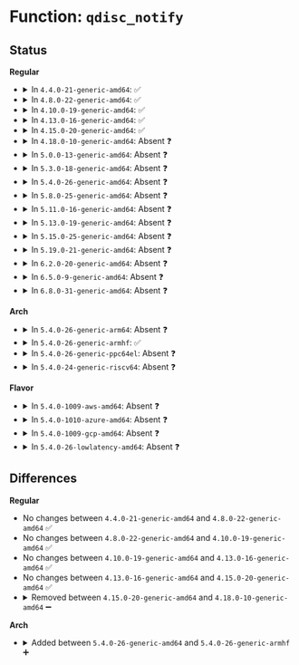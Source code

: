 # Function: <code>qdisc_notify</code>

## Status
<b>Regular</b>
<ul>
<li>
<details>
<summary>In <code>4.4.0-21-generic-amd64</code>: ✅</summary>

```c
int qdisc_notify(struct net * net, struct sk_buff * oskb, struct nlmsghdr * n, u32 clid, struct Qdisc * old, struct Qdisc * new)
```

```json
{
  "name": "qdisc_notify",
  "collision_type": "Unique Static",
  "inline_type": "No",
  "funcs": [
    {
      "addr": 18446744071586463968,
      "name": "qdisc_notify",
      "external": false,
      "loc": "net/sched/sch_api.c:1399",
      "file": "net/sched/sch_api.c",
      "inline": "seen, unknown",
      "caller_inline": [],
      "caller_func": [
        "net/sched/sch_api.c:notify_and_destroy",
        "net/sched/sch_api.c:tc_get_qdisc",
        "net/sched/sch_api.c:tc_modify_qdisc"
      ]
    }
  ],
  "symbols": [
    {
      "addr": 18446744071586463968,
      "name": "qdisc_notify",
      "section": ".text",
      "bind": "STB_LOCAL",
      "size": 303
    }
  ]
}
```
</details>
</li>
<li>
<details>
<summary>In <code>4.8.0-22-generic-amd64</code>: ✅</summary>

```c
int qdisc_notify(struct net * net, struct sk_buff * oskb, struct nlmsghdr * n, u32 clid, struct Qdisc * old, struct Qdisc * new)
```

```json
{
  "name": "qdisc_notify",
  "collision_type": "Unique Static",
  "inline_type": "No",
  "funcs": [
    {
      "addr": 18446744071586910464,
      "name": "qdisc_notify",
      "external": false,
      "loc": "net/sched/sch_api.c:1401",
      "file": "net/sched/sch_api.c",
      "inline": "seen, unknown",
      "caller_inline": [],
      "caller_func": [
        "net/sched/sch_api.c:tc_modify_qdisc",
        "net/sched/sch_api.c:tc_get_qdisc",
        "net/sched/sch_api.c:notify_and_destroy"
      ]
    }
  ],
  "symbols": [
    {
      "addr": 18446744071586910464,
      "name": "qdisc_notify",
      "section": ".text",
      "bind": "STB_LOCAL",
      "size": 300
    }
  ]
}
```
</details>
</li>
<li>
<details>
<summary>In <code>4.10.0-19-generic-amd64</code>: ✅</summary>

```c
int qdisc_notify(struct net * net, struct sk_buff * oskb, struct nlmsghdr * n, u32 clid, struct Qdisc * old, struct Qdisc * new)
```

```json
{
  "name": "qdisc_notify",
  "collision_type": "Unique Static",
  "inline_type": "No",
  "funcs": [
    {
      "addr": 18446744071587104896,
      "name": "qdisc_notify",
      "external": false,
      "loc": "net/sched/sch_api.c:1419",
      "file": "net/sched/sch_api.c",
      "inline": "seen, unknown",
      "caller_inline": [],
      "caller_func": [
        "net/sched/sch_api.c:tc_modify_qdisc",
        "net/sched/sch_api.c:tc_get_qdisc",
        "net/sched/sch_api.c:notify_and_destroy"
      ]
    }
  ],
  "symbols": [
    {
      "addr": 18446744071587104896,
      "name": "qdisc_notify",
      "section": ".text",
      "bind": "STB_LOCAL",
      "size": 300
    }
  ]
}
```
</details>
</li>
<li>
<details>
<summary>In <code>4.13.0-16-generic-amd64</code>: ✅</summary>

```c
int qdisc_notify(struct net * net, struct sk_buff * oskb, struct nlmsghdr * n, u32 clid, struct Qdisc * old, struct Qdisc * new)
```

```json
{
  "name": "qdisc_notify",
  "collision_type": "Unique Static",
  "inline_type": "No",
  "funcs": [
    {
      "addr": 18446744071587233120,
      "name": "qdisc_notify",
      "external": false,
      "loc": "net/sched/sch_api.c:1425",
      "file": "net/sched/sch_api.c",
      "inline": "seen, unknown",
      "caller_inline": [],
      "caller_func": [
        "net/sched/sch_api.c:tc_modify_qdisc",
        "net/sched/sch_api.c:tc_get_qdisc",
        "net/sched/sch_api.c:notify_and_destroy"
      ]
    }
  ],
  "symbols": [
    {
      "addr": 18446744071587233120,
      "name": "qdisc_notify",
      "section": ".text",
      "bind": "STB_LOCAL",
      "size": 267
    }
  ]
}
```
</details>
</li>
<li>
<details>
<summary>In <code>4.15.0-20-generic-amd64</code>: ✅</summary>

```c
int qdisc_notify(struct net * net, struct sk_buff * oskb, struct nlmsghdr * n, u32 clid, struct Qdisc * old, struct Qdisc * new)
```

```json
{
  "name": "qdisc_notify",
  "collision_type": "Unique Static",
  "inline_type": "No",
  "funcs": [
    {
      "addr": 18446744071587748608,
      "name": "qdisc_notify",
      "external": false,
      "loc": "net/sched/sch_api.c:848",
      "file": "net/sched/sch_api.c",
      "inline": "seen, unknown",
      "caller_inline": [],
      "caller_func": [
        "net/sched/sch_api.c:tc_modify_qdisc",
        "net/sched/sch_api.c:tc_get_qdisc",
        "net/sched/sch_api.c:notify_and_destroy"
      ]
    }
  ],
  "symbols": [
    {
      "addr": 18446744071587748608,
      "name": "qdisc_notify",
      "section": ".text",
      "bind": "STB_LOCAL",
      "size": 267
    }
  ]
}
```
</details>
</li>
<li>
<details>
<summary>In <code>4.18.0-10-generic-amd64</code>: Absent ❓</summary>

```json
{
  "name": "qdisc_notify",
  "collision_type": "Unique Static",
  "inline_type": "Selective",
  "funcs": [
    {
      "addr": 18446744071588086624,
      "name": "qdisc_notify",
      "external": false,
      "loc": "net/sched/sch_api.c:878",
      "file": "net/sched/sch_api.c",
      "inline": "not declared, inlined",
      "caller_inline": [],
      "caller_func": [
        "net/sched/sch_api.c:tc_modify_qdisc",
        "net/sched/sch_api.c:tc_get_qdisc",
        "net/sched/sch_api.c:notify_and_destroy"
      ]
    }
  ],
  "symbols": [
    {
      "addr": 18446744071588086624,
      "name": "qdisc_notify.isra.36",
      "section": ".text",
      "bind": "STB_LOCAL",
      "size": 281
    }
  ]
}
```
</details>
</li>
<li>
<details>
<summary>In <code>5.0.0-13-generic-amd64</code>: Absent ❓</summary>

```json
{
  "name": "qdisc_notify",
  "collision_type": "Unique Static",
  "inline_type": "Selective",
  "funcs": [
    {
      "addr": 18446744071588263344,
      "name": "qdisc_notify",
      "external": false,
      "loc": "net/sched/sch_api.c:965",
      "file": "net/sched/sch_api.c",
      "inline": "not declared, inlined",
      "caller_inline": [],
      "caller_func": [
        "net/sched/sch_api.c:tc_modify_qdisc",
        "net/sched/sch_api.c:tc_get_qdisc",
        "net/sched/sch_api.c:notify_and_destroy"
      ]
    }
  ],
  "symbols": [
    {
      "addr": 18446744071588263344,
      "name": "qdisc_notify.isra.38",
      "section": ".text",
      "bind": "STB_LOCAL",
      "size": 278
    }
  ]
}
```
</details>
</li>
<li>
<details>
<summary>In <code>5.3.0-18-generic-amd64</code>: Absent ❓</summary>

```json
{
  "name": "qdisc_notify",
  "collision_type": "Unique Static",
  "inline_type": "Selective",
  "funcs": [
    {
      "addr": 18446744071588655120,
      "name": "qdisc_notify",
      "external": false,
      "loc": "net/sched/sch_api.c:956",
      "file": "net/sched/sch_api.c",
      "inline": "not declared, inlined",
      "caller_inline": [],
      "caller_func": [
        "net/sched/sch_api.c:tc_modify_qdisc",
        "net/sched/sch_api.c:tc_get_qdisc",
        "net/sched/sch_api.c:notify_and_destroy"
      ]
    }
  ],
  "symbols": [
    {
      "addr": 18446744071588655120,
      "name": "qdisc_notify.isra.0",
      "section": ".text",
      "bind": "STB_LOCAL",
      "size": 281
    }
  ]
}
```
</details>
</li>
<li>
<details>
<summary>In <code>5.4.0-26-generic-amd64</code>: Absent ❓</summary>

```json
{
  "name": "qdisc_notify",
  "collision_type": "Unique Static",
  "inline_type": "Selective",
  "funcs": [
    {
      "addr": 18446744071588877504,
      "name": "qdisc_notify",
      "external": false,
      "loc": "net/sched/sch_api.c:956",
      "file": "net/sched/sch_api.c",
      "inline": "not declared, inlined",
      "caller_inline": [],
      "caller_func": [
        "net/sched/sch_api.c:tc_modify_qdisc",
        "net/sched/sch_api.c:tc_get_qdisc",
        "net/sched/sch_api.c:notify_and_destroy"
      ]
    }
  ],
  "symbols": [
    {
      "addr": 18446744071588877504,
      "name": "qdisc_notify.isra.0",
      "section": ".text",
      "bind": "STB_LOCAL",
      "size": 281
    }
  ]
}
```
</details>
</li>
<li>
<details>
<summary>In <code>5.8.0-25-generic-amd64</code>: Absent ❓</summary>

```json
{
  "name": "qdisc_notify",
  "collision_type": "Unique Static",
  "inline_type": "Selective",
  "funcs": [
    {
      "addr": 18446744071589762256,
      "name": "qdisc_notify",
      "external": false,
      "loc": "net/sched/sch_api.c:965",
      "file": "net/sched/sch_api.c",
      "inline": "not declared, inlined",
      "caller_inline": [],
      "caller_func": [
        "net/sched/sch_api.c:tc_modify_qdisc",
        "net/sched/sch_api.c:tc_get_qdisc",
        "net/sched/sch_api.c:qdisc_graft",
        "net/sched/sch_api.c:qdisc_graft",
        "net/sched/sch_api.c:qdisc_graft"
      ]
    }
  ],
  "symbols": [
    {
      "addr": 18446744071589762256,
      "name": "qdisc_notify.isra.0",
      "section": ".text",
      "bind": "STB_LOCAL",
      "size": 256
    }
  ]
}
```
</details>
</li>
<li>
<details>
<summary>In <code>5.11.0-16-generic-amd64</code>: Absent ❓</summary>

```json
{
  "name": "qdisc_notify",
  "collision_type": "Unique Static",
  "inline_type": "Selective",
  "funcs": [
    {
      "addr": 18446744071589796880,
      "name": "qdisc_notify",
      "external": false,
      "loc": "net/sched/sch_api.c:967",
      "file": "net/sched/sch_api.c",
      "inline": "not declared, inlined",
      "caller_inline": [],
      "caller_func": [
        "net/sched/sch_api.c:tc_modify_qdisc",
        "net/sched/sch_api.c:tc_get_qdisc",
        "net/sched/sch_api.c:qdisc_graft",
        "net/sched/sch_api.c:qdisc_graft",
        "net/sched/sch_api.c:qdisc_graft"
      ]
    }
  ],
  "symbols": [
    {
      "addr": 18446744071589796880,
      "name": "qdisc_notify.isra.0",
      "section": ".text",
      "bind": "STB_LOCAL",
      "size": 256
    }
  ]
}
```
</details>
</li>
<li>
<details>
<summary>In <code>5.13.0-19-generic-amd64</code>: Absent ❓</summary>

```json
{
  "name": "qdisc_notify",
  "collision_type": "Unique Static",
  "inline_type": "Selective",
  "funcs": [
    {
      "addr": 18446744071589701104,
      "name": "qdisc_notify",
      "external": false,
      "loc": "net/sched/sch_api.c:967",
      "file": "net/sched/sch_api.c",
      "inline": "not declared, inlined",
      "caller_inline": [],
      "caller_func": [
        "net/sched/sch_api.c:tc_modify_qdisc",
        "net/sched/sch_api.c:tc_get_qdisc",
        "net/sched/sch_api.c:qdisc_graft",
        "net/sched/sch_api.c:qdisc_graft",
        "net/sched/sch_api.c:qdisc_graft"
      ]
    }
  ],
  "symbols": [
    {
      "addr": 18446744071589701104,
      "name": "qdisc_notify.isra.0",
      "section": ".text",
      "bind": "STB_LOCAL",
      "size": 256
    }
  ]
}
```
</details>
</li>
<li>
<details>
<summary>In <code>5.15.0-25-generic-amd64</code>: Absent ❓</summary>

```json
{
  "name": "qdisc_notify",
  "collision_type": "Unique Static",
  "inline_type": "Selective",
  "funcs": [
    {
      "addr": 18446744071590459216,
      "name": "qdisc_notify",
      "external": false,
      "loc": "net/sched/sch_api.c:973",
      "file": "net/sched/sch_api.c",
      "inline": "not declared, inlined",
      "caller_inline": [],
      "caller_func": [
        "net/sched/sch_api.c:tc_modify_qdisc",
        "net/sched/sch_api.c:tc_get_qdisc",
        "net/sched/sch_api.c:qdisc_graft",
        "net/sched/sch_api.c:qdisc_graft",
        "net/sched/sch_api.c:qdisc_graft",
        "net/sched/sch_api.c:qdisc_graft"
      ]
    }
  ],
  "symbols": [
    {
      "addr": 18446744071590459216,
      "name": "qdisc_notify.isra.0",
      "section": ".text",
      "bind": "STB_LOCAL",
      "size": 256
    }
  ]
}
```
</details>
</li>
<li>
<details>
<summary>In <code>5.19.0-21-generic-amd64</code>: Absent ❓</summary>

```json
{
  "name": "qdisc_notify",
  "collision_type": "Unique Static",
  "inline_type": "Selective",
  "funcs": [
    {
      "addr": 18446744071592059216,
      "name": "qdisc_notify",
      "external": false,
      "loc": "net/sched/sch_api.c:973",
      "file": "net/sched/sch_api.c",
      "inline": "not declared, inlined",
      "caller_inline": [],
      "caller_func": [
        "net/sched/sch_api.c:tc_modify_qdisc",
        "net/sched/sch_api.c:tc_get_qdisc",
        "net/sched/sch_api.c:qdisc_graft",
        "net/sched/sch_api.c:qdisc_graft",
        "net/sched/sch_api.c:qdisc_graft",
        "net/sched/sch_api.c:qdisc_graft"
      ]
    }
  ],
  "symbols": [
    {
      "addr": 18446744071592059216,
      "name": "qdisc_notify.isra.0",
      "section": ".text",
      "bind": "STB_LOCAL",
      "size": 272
    }
  ]
}
```
</details>
</li>
<li>
<details>
<summary>In <code>6.2.0-20-generic-amd64</code>: Absent ❓</summary>

```json
{
  "name": "qdisc_notify",
  "collision_type": "Unique Static",
  "inline_type": "Selective",
  "funcs": [
    {
      "addr": 18446744071593878720,
      "name": "qdisc_notify",
      "external": false,
      "loc": "net/sched/sch_api.c:992",
      "file": "net/sched/sch_api.c",
      "inline": "not declared, inlined",
      "caller_inline": [],
      "caller_func": [
        "net/sched/sch_api.c:tc_modify_qdisc",
        "net/sched/sch_api.c:tc_get_qdisc",
        "net/sched/sch_api.c:qdisc_graft",
        "net/sched/sch_api.c:qdisc_graft",
        "net/sched/sch_api.c:qdisc_graft",
        "net/sched/sch_api.c:qdisc_graft",
        "net/sched/sch_api.c:qdisc_graft"
      ]
    }
  ],
  "symbols": [
    {
      "addr": 18446744071593878720,
      "name": "qdisc_notify.isra.0",
      "section": ".text",
      "bind": "STB_LOCAL",
      "size": 272
    }
  ]
}
```
</details>
</li>
<li>
<details>
<summary>In <code>6.5.0-9-generic-amd64</code>: Absent ❓</summary>

```json
{
  "name": "qdisc_notify",
  "collision_type": "Unique Static",
  "inline_type": "Selective",
  "funcs": [
    {
      "addr": 18446744071594257136,
      "name": "qdisc_notify",
      "external": false,
      "loc": "net/sched/sch_api.c:1006",
      "file": "net/sched/sch_api.c",
      "inline": "not declared, inlined",
      "caller_inline": [],
      "caller_func": [
        "net/sched/sch_api.c:tc_modify_qdisc",
        "net/sched/sch_api.c:tc_get_qdisc",
        "net/sched/sch_api.c:qdisc_graft",
        "net/sched/sch_api.c:qdisc_graft",
        "net/sched/sch_api.c:qdisc_graft",
        "net/sched/sch_api.c:qdisc_graft",
        "net/sched/sch_api.c:qdisc_graft"
      ]
    }
  ],
  "symbols": [
    {
      "addr": 18446744071594257136,
      "name": "qdisc_notify.isra.0",
      "section": ".text",
      "bind": "STB_LOCAL",
      "size": 281
    }
  ]
}
```
</details>
</li>
<li>
<details>
<summary>In <code>6.8.0-31-generic-amd64</code>: Absent ❓</summary>

```json
{
  "name": "qdisc_notify",
  "collision_type": "Unique Static",
  "inline_type": "Selective",
  "funcs": [
    {
      "addr": 18446744071595054496,
      "name": "qdisc_notify",
      "external": false,
      "loc": "net/sched/sch_api.c:1032",
      "file": "net/sched/sch_api.c",
      "inline": "not declared, inlined",
      "caller_inline": [],
      "caller_func": [
        "net/sched/sch_api.c:tc_modify_qdisc",
        "net/sched/sch_api.c:qdisc_graft",
        "net/sched/sch_api.c:qdisc_graft",
        "net/sched/sch_api.c:qdisc_graft",
        "net/sched/sch_api.c:qdisc_graft",
        "net/sched/sch_api.c:qdisc_graft"
      ]
    }
  ],
  "symbols": [
    {
      "addr": 18446744071595054496,
      "name": "qdisc_notify.isra.0",
      "section": ".text",
      "bind": "STB_LOCAL",
      "size": 370
    }
  ]
}
```
</details>
</li>
</ul>
<b>Arch</b>
<ul>
<li>
<details>
<summary>In <code>5.4.0-26-generic-arm64</code>: Absent ❓</summary>

```json
{
  "name": "qdisc_notify",
  "collision_type": "Unique Static",
  "inline_type": "Selective",
  "funcs": [
    {
      "addr": 18446603336502466872,
      "name": "qdisc_notify",
      "external": false,
      "loc": "net/sched/sch_api.c:956",
      "file": "net/sched/sch_api.c",
      "inline": "not declared, inlined",
      "caller_inline": [],
      "caller_func": [
        "net/sched/sch_api.c:tc_modify_qdisc",
        "net/sched/sch_api.c:tc_get_qdisc",
        "net/sched/sch_api.c:notify_and_destroy"
      ]
    }
  ],
  "symbols": [
    {
      "addr": 18446603336502466872,
      "name": "qdisc_notify.isra.0",
      "section": ".text",
      "bind": "STB_LOCAL",
      "size": 304
    }
  ]
}
```
</details>
</li>
<li>
<details>
<summary>In <code>5.4.0-26-generic-armhf</code>: ✅</summary>

```c
int qdisc_notify(struct net * net, struct sk_buff * oskb, struct nlmsghdr * n, u32 clid, struct Qdisc * old, struct Qdisc * new)
```

```json
{
  "name": "qdisc_notify",
  "collision_type": "Unique Static",
  "inline_type": "No",
  "funcs": [
    {
      "addr": 3235181660,
      "name": "qdisc_notify",
      "external": false,
      "loc": "net/sched/sch_api.c:956",
      "file": "net/sched/sch_api.c",
      "inline": "seen, unknown",
      "caller_inline": [],
      "caller_func": [
        "net/sched/sch_api.c:tc_modify_qdisc",
        "net/sched/sch_api.c:tc_get_qdisc",
        "net/sched/sch_api.c:notify_and_destroy"
      ]
    }
  ],
  "symbols": [
    {
      "addr": 3235181660,
      "name": "qdisc_notify",
      "section": ".text",
      "bind": "STB_LOCAL",
      "size": 300
    }
  ]
}
```
</details>
</li>
<li>
<details>
<summary>In <code>5.4.0-26-generic-ppc64el</code>: Absent ❓</summary>

```json
{
  "name": "qdisc_notify",
  "collision_type": "Unique Static",
  "inline_type": "Selective",
  "funcs": [
    {
      "addr": 13835058055296021408,
      "name": "qdisc_notify",
      "external": false,
      "loc": "net/sched/sch_api.c:956",
      "file": "net/sched/sch_api.c",
      "inline": "not declared, inlined",
      "caller_inline": [],
      "caller_func": [
        "net/sched/sch_api.c:tc_modify_qdisc",
        "net/sched/sch_api.c:tc_get_qdisc",
        "net/sched/sch_api.c:notify_and_destroy",
        "net/sched/sch_api.c:notify_and_destroy"
      ]
    }
  ],
  "symbols": [
    {
      "addr": 13835058055296021408,
      "name": "qdisc_notify.isra.0",
      "section": ".text",
      "bind": "STB_LOCAL",
      "size": 448
    }
  ]
}
```
</details>
</li>
<li>
<details>
<summary>In <code>5.4.0-24-generic-riscv64</code>: Absent ❓</summary>

```json
{
  "name": "qdisc_notify",
  "collision_type": "Unique Static",
  "inline_type": "Selective",
  "funcs": [
    {
      "addr": 18446743936278650040,
      "name": "qdisc_notify",
      "external": false,
      "loc": "net/sched/sch_api.c:956",
      "file": "net/sched/sch_api.c",
      "inline": "not declared, inlined",
      "caller_inline": [],
      "caller_func": [
        "net/sched/sch_api.c:tc_modify_qdisc",
        "net/sched/sch_api.c:tc_get_qdisc",
        "net/sched/sch_api.c:notify_and_destroy",
        "net/sched/sch_api.c:notify_and_destroy"
      ]
    }
  ],
  "symbols": [
    {
      "addr": 18446743936278650040,
      "name": "qdisc_notify.isra.0",
      "section": ".text",
      "bind": "STB_LOCAL",
      "size": 242
    }
  ]
}
```
</details>
</li>
</ul>
<b>Flavor</b>
<ul>
<li>
<details>
<summary>In <code>5.4.0-1009-aws-amd64</code>: Absent ❓</summary>

```json
{
  "name": "qdisc_notify",
  "collision_type": "Unique Static",
  "inline_type": "Selective",
  "funcs": [
    {
      "addr": 18446744071588483888,
      "name": "qdisc_notify",
      "external": false,
      "loc": "net/sched/sch_api.c:956",
      "file": "net/sched/sch_api.c",
      "inline": "not declared, inlined",
      "caller_inline": [],
      "caller_func": [
        "net/sched/sch_api.c:tc_modify_qdisc",
        "net/sched/sch_api.c:tc_get_qdisc",
        "net/sched/sch_api.c:notify_and_destroy"
      ]
    }
  ],
  "symbols": [
    {
      "addr": 18446744071588483888,
      "name": "qdisc_notify.isra.0",
      "section": ".text",
      "bind": "STB_LOCAL",
      "size": 281
    }
  ]
}
```
</details>
</li>
<li>
<details>
<summary>In <code>5.4.0-1010-azure-amd64</code>: Absent ❓</summary>

```json
{
  "name": "qdisc_notify",
  "collision_type": "Unique Static",
  "inline_type": "Selective",
  "funcs": [
    {
      "addr": 18446744071588195888,
      "name": "qdisc_notify",
      "external": false,
      "loc": "net/sched/sch_api.c:956",
      "file": "net/sched/sch_api.c",
      "inline": "not declared, inlined",
      "caller_inline": [],
      "caller_func": [
        "net/sched/sch_api.c:tc_modify_qdisc",
        "net/sched/sch_api.c:tc_get_qdisc",
        "net/sched/sch_api.c:notify_and_destroy"
      ]
    }
  ],
  "symbols": [
    {
      "addr": 18446744071588195888,
      "name": "qdisc_notify.isra.0",
      "section": ".text",
      "bind": "STB_LOCAL",
      "size": 281
    }
  ]
}
```
</details>
</li>
<li>
<details>
<summary>In <code>5.4.0-1009-gcp-amd64</code>: Absent ❓</summary>

```json
{
  "name": "qdisc_notify",
  "collision_type": "Unique Static",
  "inline_type": "Selective",
  "funcs": [
    {
      "addr": 18446744071588816064,
      "name": "qdisc_notify",
      "external": false,
      "loc": "net/sched/sch_api.c:956",
      "file": "net/sched/sch_api.c",
      "inline": "not declared, inlined",
      "caller_inline": [],
      "caller_func": [
        "net/sched/sch_api.c:tc_modify_qdisc",
        "net/sched/sch_api.c:tc_get_qdisc",
        "net/sched/sch_api.c:notify_and_destroy"
      ]
    }
  ],
  "symbols": [
    {
      "addr": 18446744071588816064,
      "name": "qdisc_notify.isra.0",
      "section": ".text",
      "bind": "STB_LOCAL",
      "size": 281
    }
  ]
}
```
</details>
</li>
<li>
<details>
<summary>In <code>5.4.0-26-lowlatency-amd64</code>: Absent ❓</summary>

```json
{
  "name": "qdisc_notify",
  "collision_type": "Unique Static",
  "inline_type": "Selective",
  "funcs": [
    {
      "addr": 18446744071588956672,
      "name": "qdisc_notify",
      "external": false,
      "loc": "net/sched/sch_api.c:956",
      "file": "net/sched/sch_api.c",
      "inline": "not declared, inlined",
      "caller_inline": [],
      "caller_func": [
        "net/sched/sch_api.c:tc_modify_qdisc",
        "net/sched/sch_api.c:tc_get_qdisc",
        "net/sched/sch_api.c:notify_and_destroy"
      ]
    }
  ],
  "symbols": [
    {
      "addr": 18446744071588956672,
      "name": "qdisc_notify.isra.0",
      "section": ".text",
      "bind": "STB_LOCAL",
      "size": 281
    }
  ]
}
```
</details>
</li>
</ul>

## Differences
<b>Regular</b>
<ul>
<li>
No changes between <code>4.4.0-21-generic-amd64</code> and <code>4.8.0-22-generic-amd64</code> ✅
</li>
<li>
No changes between <code>4.8.0-22-generic-amd64</code> and <code>4.10.0-19-generic-amd64</code> ✅
</li>
<li>
No changes between <code>4.10.0-19-generic-amd64</code> and <code>4.13.0-16-generic-amd64</code> ✅
</li>
<li>
No changes between <code>4.13.0-16-generic-amd64</code> and <code>4.15.0-20-generic-amd64</code> ✅
</li>
<li>
<details>
<summary>Removed between <code>4.15.0-20-generic-amd64</code> and <code>4.18.0-10-generic-amd64</code> ➖</summary>

```c
int qdisc_notify(struct net * net, struct sk_buff * oskb, struct nlmsghdr * n, u32 clid, struct Qdisc * old, struct Qdisc * new)
```
</details>
</li>
</ul>
<b>Arch</b>
<ul>
<li>
<details>
<summary>Added between <code>5.4.0-26-generic-amd64</code> and <code>5.4.0-26-generic-armhf</code> ➕</summary>

```c
int qdisc_notify(struct net * net, struct sk_buff * oskb, struct nlmsghdr * n, u32 clid, struct Qdisc * old, struct Qdisc * new)
```
</details>
</li>
</ul>
